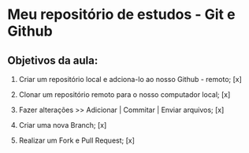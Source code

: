 # Meu repositório de estudos - Git e Github

## Objetivos da aula:

1. Criar um repositório local e adciona-lo ao nosso Github - remoto; [x]

2. Clonar um repositório remoto para o nosso computador local; [x]

3. Fazer alterações >> Adicionar | Commitar | Enviar arquivos; [x]

4. Criar uma nova Branch; [x]

5. Realizar um Fork e Pull Request; [x]